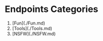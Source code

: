# Endpoints Categories
<ol>
<li>[Fun](./Fun.md)</li>
<li>[Tools](./Tools.md)</li>
<li>[NSFW](./NSFW.md)</li>
</ol>
